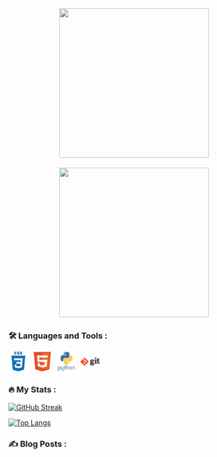 <div id="header" align="center">
  <img src="https://media.giphy.com/media/ZGbnid8SQaLvd5FnLz/giphy.gif"  width="300" height="300"/>
</div>

<div id="badges" align="center">
<img src="https://komarev.com/ghpvc/?username=SolyanovYuriy&style=flat-square&color=blue" alt=""/>
</div>

<div align="center">
  <img src="https://media.giphy.com/media/dWesBcTLavkZuG35MI/giphy.gif" width="300" height="300"/>
</div>

### :hammer_and_wrench: Languages and Tools :
<div>
  <img src="https://github.com/devicons/devicon/blob/master/icons/css3/css3-plain-wordmark.svg"  title="CSS3" alt="CSS" width="40" height="40"/>&nbsp;
  <img src="https://github.com/devicons/devicon/blob/master/icons/html5/html5-original.svg" title="HTML5" alt="HTML" width="40" height="40"/>&nbsp;  
  <img src="https://raw.githubusercontent.com/devicons/devicon/e9b8e2e9f9e0856083f92afb6bec8ec3f902bf62/icons/python/python-original-wordmark.svg" title="HTML5" alt="HTML" width="40" height="40"/>&nbsp;
  <img src="https://github.com/devicons/devicon/blob/master/icons/git/git-original-wordmark.svg" title="Git" **alt="Git" width="40" height="40"/>&nbsp
</div>

### :fire: My Stats :
[![GitHub Streak](http://github-readme-streak-stats.herokuapp.com?user=SolyanovYuriy&theme=dark&background=000000)](https://git.io/streak-stats)

[![Top Langs](https://github-readme-stats.vercel.app/api/top-langs/?username=SolyanovYuriy&layout=compact&theme=vision-friendly-dark)](https://github.com/anuraghazra/github-readme-stats)

### :writing_hand: Blog Posts :
<!-- BLOG-POST-LIST:START -->

<!-- BLOG-POST-LIST:END -->
